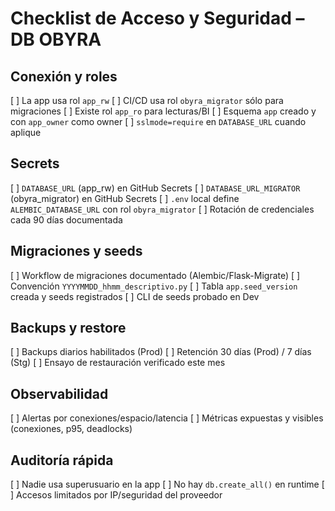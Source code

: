 # Checklist de Acceso y Seguridad – DB OBYRA

## Conexión y roles
[ ] La app usa rol `app_rw`
[ ] CI/CD usa rol `obyra_migrator` sólo para migraciones
[ ] Existe rol `app_ro` para lecturas/BI
[ ] Esquema `app` creado y con `app_owner` como owner
[ ] `sslmode=require` en `DATABASE_URL` cuando aplique

## Secrets
[ ] `DATABASE_URL` (app_rw) en GitHub Secrets
[ ] `DATABASE_URL_MIGRATOR` (obyra_migrator) en GitHub Secrets
[ ] `.env` local define `ALEMBIC_DATABASE_URL` con rol `obyra_migrator`
[ ] Rotación de credenciales cada 90 días documentada

## Migraciones y seeds
[ ] Workflow de migraciones documentado (Alembic/Flask-Migrate)
[ ] Convención `YYYYMMDD_hhmm_descriptivo.py`
[ ] Tabla `app.seed_version` creada y seeds registrados
[ ] CLI de seeds probado en Dev

## Backups y restore
[ ] Backups diarios habilitados (Prod)
[ ] Retención 30 días (Prod) / 7 días (Stg)
[ ] Ensayo de restauración verificado este mes

## Observabilidad
[ ] Alertas por conexiones/espacio/latencia
[ ] Métricas expuestas y visibles (conexiones, p95, deadlocks)

## Auditoría rápida
[ ] Nadie usa superusuario en la app
[ ] No hay `db.create_all()` en runtime
[ ] Accesos limitados por IP/seguridad del proveedor
